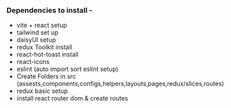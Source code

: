 ### Dependencies to install - 
- vite + react setup
- tailwind set up
- daisyUI setup
- redux Toolkit install
- react-hot-toast install
- react-icons
- eslint (auto import sort eslint setup)
- Create Folders in src (assests,components,configs,helpers,layouts,pages,redux/slices,routes)
- redux basic setup
- install react router dom & create routes